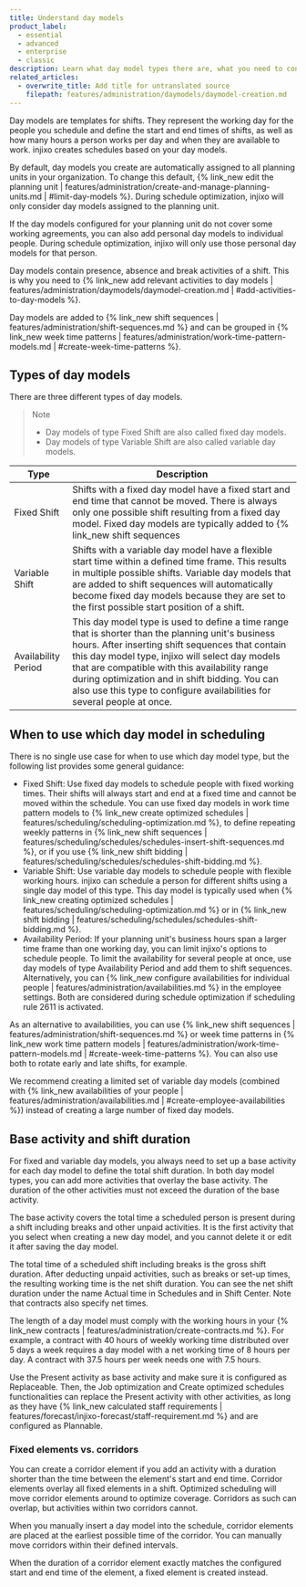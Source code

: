 ```yaml
---
title: Understand day models
product_label:
  - essential
  - advanced
  - enterprise
  - classic
description: Learn what day model types there are, what you need to consider before you can create a day model and what impact changing a day model has on the schedule.
related_articles:
  - overwrite_title: Add title for untranslated source
    filepath: features/administration/daymodels/daymodel-creation.md
---
```


Day models are templates for shifts. They represent the working day for the people you schedule and define the start and end times of shifts, as well as how many hours a person works per day and when they are available to work. injixo creates schedules based on your day models.

By default, day models you create are automatically assigned to all planning units in your organization. To change this default, {% link_new edit the planning unit | features/administration/create-and-manage-planning-units.md | #limit-day-models %}. During schedule optimization, injixo will only consider day models assigned to the planning unit.

If the day models configured for your planning unit do not cover some working agreements, you can also add personal day models to individual people. During schedule optimization, injixo will only use those personal day models for that person.

Day models contain presence, absence and break activities of a shift. This is why you need to {% link_new add relevant activities to day models | features/administration/daymodels/daymodel-creation.md | #add-activities-to-day-models %}.

Day models are added to {% link_new shift sequences | features/administration/shift-sequences.md %} and can be grouped in {% link_new week time patterns | features/administration/work-time-pattern-models.md | #create-week-time-patterns %}.


## Types of day models

There are three different types of day models. 

> Note
> 
> - Day models of type Fixed Shift are also called fixed day models.<br> 
> - Day models of type Variable Shift are also called variable day models.


| Type                | Description                                                                                                                                                                                                                                                                                              |
| ------------------- | -------------------------------------------------------------------------------------------------------------------------------------------------------------------------------------------------------------------------------------------------------------------------------------------------------- |
| Fixed Shift         | Shifts with a fixed day model have a fixed start and end time that cannot be moved. There is always only one possible shift resulting from a fixed day model. Fixed day models are typically added to {% link_new shift sequences | features/administration/shift-sequences.md %}.                                      |
| Variable Shift      | Shifts with a variable day model have a flexible start time within a defined time frame. This results in multiple possible shifts. Variable day models that are added to shift sequences will automatically become fixed day models because they are set to the first possible start position of a shift. |
| Availability Period | This day model type is used to define a time range that is shorter than the planning unit's business hours. After inserting shift sequences that contain this day model type, injixo will select day models that are compatible with this availability range during optimization and in shift bidding. You can also use this type to configure availabilities for several people at once.          |

## When to use which day model in scheduling

There is no single use case for when to use which day model type, but the following list provides some general guidance:

- Fixed Shift: Use fixed day models to schedule people with fixed working times. Their shifts will always start and end at a fixed time and cannot be moved within the schedule.
You can use fixed day models in work time pattern models to {% link_new create optimized schedules | features/scheduling/scheduling-optimization.md %}, to define repeating weekly patterns in {% link_new shift sequences | features/scheduling/schedules/schedules-insert-shift-sequences.md %}, or if you use {% link_new shift bidding | features/scheduling/schedules/schedules-shift-bidding.md %}.
- Variable Shift:  Use variable day models to schedule people with flexible working hours. injixo can schedule a person for different shifts using a single day model of this type. This day model is typically used when {% link_new creating optimized schedules | features/scheduling/scheduling-optimization.md %} or in {% link_new shift bidding | features/scheduling/schedules/schedules-shift-bidding.md %}.
- Availability Period: If your planning unit's business hours span a larger time frame than one working day, you can limit injixo's options to schedule people. To limit the availability for several people at once, use day models of type Availability Period and add them to shift sequences. Alternatively, you can {% link_new configure availabilities for individual people | features/administration/availabilities.md %} in the employee settings. Both are considered during schedule optimization if scheduling rule 2611 is activated.

As an alternative to availabilities, you can use {% link_new shift sequences | features/administration/shift-sequences.md %} or week time patterns in {% link_new work time pattern models | features/administration/work-time-pattern-models.md | #create-week-time-patterns %}. You can also use both to rotate early and late shifts, for example.

We recommend creating a limited set of variable day models (combined with {% link_new availabilities of your people | features/administration/availabilities.md | #create-employee-availabilities %}) instead of creating a large number of fixed day models.

## Base activity and shift duration

For fixed and variable day models, you always need to set up a base activity for each day model to define the total shift duration. In both day model types, you can add more activities that overlay the base activity. The duration of the other activities must not exceed the duration of the base activity.

The base activity covers the total time a scheduled person is present during a shift including breaks and other unpaid activities. It is the first activity that you select when creating a new day model, and you cannot delete it or edit it after saving the day model.

The total time of a scheduled shift including breaks is the gross shift duration. After deducting unpaid activities, such as breaks or set-up times, the resulting working time is the net shift duration. You can see the net shift duration under the name Actual time in Schedules and in Shift Center. Note that contracts also specify net times. 

The length of a day model must comply with the working hours in your {% link_new contracts | features/administration/create-contracts.md %}.
For example, a contract with 40&nbsp;hours of weekly working time distributed over 5&nbsp;days a week requires a day model with a net working time of 8&nbsp;hours per day. A contract with 37.5&nbsp;hours per week needs one with 7.5&nbsp;hours.

Use the Present activity as base activity and make sure it is configured as Replaceable. Then, the Job optimization and Create optimized schedules functionalities can replace the Present activity with other activities, as long as they have {% link_new calculated staff requirements | features/forecast/injixo-forecast/staff-requirement.md %} and are configured as Plannable.

### Fixed elements vs. corridors

You can create a corridor element if you add an activity with a duration shorter than the time between the element's start and end time. Corridor elements overlay all fixed elements in a shift. Optimized scheduling will move corridor elements around to optimize coverage. Corridors as such can overlap, but activities within two corridors cannot.

When you manually insert a day model into the schedule, corridor elements are placed at the earliest possible time of the corridor. You can manually move corridors within their defined intervals.

When the duration of a corridor element exactly matches the configured start and end time of the element, a fixed element is created instead.


